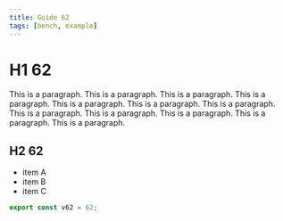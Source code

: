 ```yaml
---
title: Guide 62
tags: [bench, example]
---
```


# H1 62

This is a paragraph. This is a paragraph. This is a paragraph. This is a paragraph. This is a paragraph. This is a paragraph. This is a paragraph. This is a paragraph. This is a paragraph. This is a paragraph. This is a paragraph. This is a paragraph. 

## H2 62

- item A
- item B
- item C

```ts
export const v62 = 62;
```
